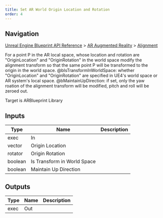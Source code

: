 ```yaml
---
title: Set AR World Origin Location and Rotation
order: 4
---
```

## Navigation

[Unreal Engine Blueprint API Reference](https://dev.epicgames.com/documentation/en-us/unreal-engine/BlueprintAPI) > [AR Augmented Reality](https://dev.epicgames.com/documentation/en-us/unreal-engine/BlueprintAPI/ARAugmentedReality) > [Alignment](https://dev.epicgames.com/documentation/en-us/unreal-engine/BlueprintAPI/ARAugmentedReality/Alignment)

For a point P in the AR local space, whose location and rotation are "OriginLocation" and "OriginRotation" in the world space
modify the alignment transform so that the same point P will be transformed to the origin in the world space.
@bIsTransformInWorldSpace: whether "OriginLocation" and "OriginRotation" are specified in UE4's world space or AR system's local space.
@bMaintainUpDirection: if set, only the yaw roation of the alignment transform will be modified, pitch and roll will be zeroed out.

Target is ARBlueprint Library

## Inputs

| Type | Name | Description |
| --- | --- | --- |
| exec | In |  |
| vector | Origin Location |  |
| rotator | Origin Rotation |  |
| boolean | Is Transform in World Space |  |
| boolean | Maintain Up Direction |  |

## Outputs

| Type | Name | Description |
| --- | --- | --- |
| exec | Out |  |
